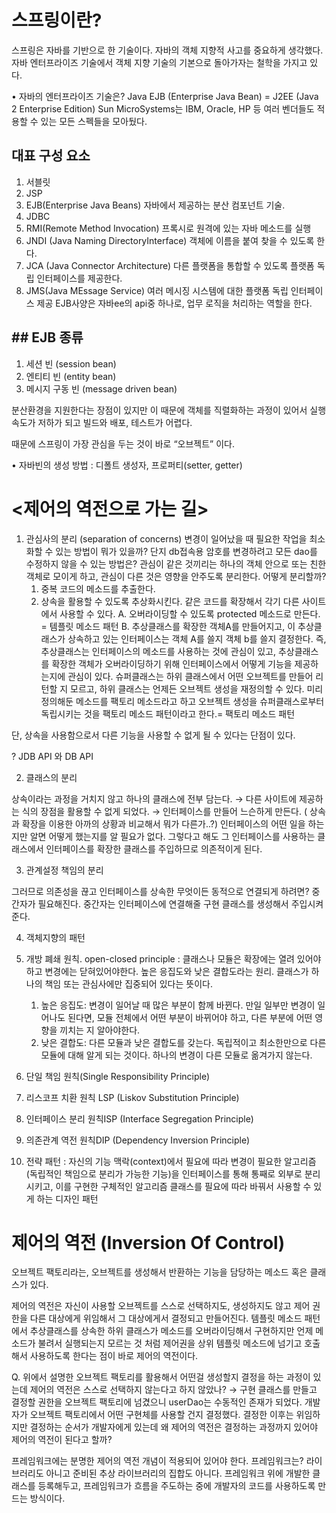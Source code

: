 # 스프링이란?

스프링은 자바를 기반으로 한 기술이다. 자바의 객체 지향적 사고를 중요하게 생각했다. 자바 엔터프라이즈 기술에서 객체 지향 기술의 기본으로 돌아가자는 철학을 가지고 있다.

• 자바의 엔터프라이즈 기술은?
Java EJB (Enterprise Java Bean) = J2EE (Java 2 Enterprise Edition)
Sun MicroSystems는 IBM, Oracle, HP 등 여러 벤더들도 적용할 수 있는 모든 스펙들을 모아뒀다.

## 대표 구성 요소

1. 서블릿
2. JSP
3. EJB(Enterprise Java Beans) 자바에서 제공하는 분산 컴포넌트 기술.
4. JDBC
5. RMI(Remote Method Invocation) 프록시로 원격에 있는 자바 메소드를 실행
6. JNDI (Java Naming DirectoryInterface) 객체에 이름을 붙여 찾을 수 있도록 한다.
7. JCA (Java Connector Architecture) 다른 플랫폼을 통합할 수 있도록 플랫폼 독립 인터페이스를 제공한다.
8. JMS(Java MEssage Service) 여러 메시징 시스템에 대한 플랫폼 독립 인터페이스 제공
EJB사양은 자바ee의 api중 하나로, 업무 로직을 처리하는 역할을 한다.

## ## EJB 종류

1. 세션 빈 (session bean)
2. 엔티티 빈 (entity bean)
3. 메시지 구동 빈 (message driven bean)

분산환경을 지원한다는 장점이 있지만 이 때문에 객체를 직렬화하는 과정이 있어서 실행 속도가 저하가 되고 빌드와 배포, 테스트가 어렵다.

때문에 스프링이 가장 관심을 두는 것이 바로 “오브젝트” 이다.

• 자바빈의 생성 방법 : 디폴트 생성자, 프로퍼티(setter, getter)

# <제어의 역전으로 가는 길>

1. 관심사의 분리 (separation of concerns)
변경이 일어났을 때 필요한 작업을 최소화할 수 있는 방법이 뭐가 있을까? 단지 db접속용 암호를 변경하려고 모든 dao를 수정하지 않을 수 있는 방법은?
관심이 같은 것끼리는 하나의 객체 안으로 또는 친한 객체로 모이게 하고, 관심이 다른 것은 영향을 안주도록 분리한다. 어떻게 분리할까?
    1. 중복 코드의 메소드를 추출한다.
    2. 상속을 활용할 수 있도록 추상화시킨다. 같은 코드를 확장해서 각기 다른 사이트에서 사용할 수 있다.
    A. 오버라이딩할 수 있도록 protected 메소드로 만든다. = 템플릿 메소드 패턴
    B. 추상클래스를 확장한 객체A를 만들어지고, 이 추상클래스가 상속하고 있는 인터페이스는 객체 A를 쓸지 객체 b를 쓸지 결정한다. 즉, 추상클래스는 인터페이스의 메소드를 사용하는 것에 관심이 있고, 추상클래스를 확장한 객체가 오버라이딩하기 위해 인터페이스에서 어떻게 기능을 제공하는지에 관심이 있다. 슈퍼클래스는 하위 클래스에서 어떤 오브젝트를 만들어 리턴할 지 모르고, 하위 클래스는 언제든 오브젝트 생성을 재정의할 수 있다. 미리 정의해둔 메소드를 팩토리 메소드라고 하고 오브젝트 생성을 슈퍼클래스로부터 독립시키는 것을 팩토리 메소드 패턴이라고 한다.= 팩토리 메소드 패턴

단, 상속을 사용함으로서 다른 기능을 사용할 수 없게 될 수 있다는 단점이 있다.

? JDB API 와 DB API

2. 클래스의 분리

상속이라는 과정을 거치지 않고 하나의 클래스에 전부 담는다. → 다른 사이트에 제공하는 식의 장점을 활용할 수 없게 되었다. → 인터페이스를 만들어 느슨하게 만든다. ( 상속과 확장을 이용한 아까의 상황과 비교해서 뭐가 다른가..?)  인터페이스의 어떤 일을 하는지만 알면 어떻게 했는지를 알 필요가 없다. 그렇다고 해도 그 인터페이스를 사용하는 클래스에서 인터페이스를 확장한 클래스를 주입하므로 의존적이게 된다.

3. 관계설정 책임의 분리

그러므로 의존성을 끊고 인터페이스를 상속한 무엇이든 동적으로 연결되게 하려면? 중간자가 필요해진다. 중간자는 인터페이스에 연결해줄 구현 클래스를 생성해서 주입시켜준다. 

4. 객체지향의 패턴

1. 개방 폐쇄 원칙. open-closed principle : 클래스나 모듈은 확장에는 열려 있어야 하고 변경에는 닫혀있어야한다. 높은 응집도와 낮은 결합도라는 원리. 클래스가 하나의 책임 또는 관심사에만 집중되어 있다는 뜻이다. 
    1. 높은 응집도: 변경이 일어날 때 많은 부분이 함께 바뀐다. 만일 일부만 변경이 일어나도 된다면, 모듈 전체에서 어떤 부분이 바뀌어야 하고, 다른 부분에 어떤 영향을 끼치는 지 알아야한다.
    2. 낮은 결합도: 다른 모듈과 낮은 결합도를 갖는다. 독립적이고 최소한만으로 다른 모듈에 대해 알게 되는 것이다. 하나의 변경이 다른 모듈로 옮겨가지 않는다. 
2. 단일 책임 원칙(Single Responsibility Principle) 
3. 리스코프 치환 원칙 LSP (Liskov Substitution Principle)
4. 인터페이스 분리 원칙ISP (Interface Segregation Principle)
5. 의존관계 역전 원칙DIP (Dependency Inversion Principle)

5. 전략 패턴 : 자신의 기능 맥락(context)에서 필요에 따라 변경이 필요한 알고리즘(독립적인 책임으로 분리가 가능한 기능)을 인터페이스를 통해 통째로 외부로 분리시키고, 이를 구현한 구체적인 알고리즘 클래스를 필요에 따라 바꿔서 사용할 수 있게 하는 디자인 패턴

# 제어의 역전 (Inversion Of Control)

오브젝트 팩토리라는, 오브젝트를 생성해서 반환하는 기능을 담당하는 메소드 혹은 클래스가 있다. 

제어의 역전은 자신이 사용할 오브젝트를 스스로 선택하지도, 생성하지도 않고 제어 권한을 다른 대상에게 위임해서 그 대상에게서 결정되고 만들어진다.  템플릿 메소드 패턴에서 추상클래스를 상속한 하위 클래스가 메소드를 오버라이딩해서 구현하지만 언제 메소드가 불려서 실행되는지 모르는 것 처럼 제어권을 상위 템플릿 메소드에 넘기고 호출해서 사용하도록 한다는 점이 바로 제어의 역전이다. 

Q. 위에서 설명한 오브젝트 팩토리를 활용해서 어떤걸 생성할지 결정을 하는 과정이 있는데 제어의 역전은 스스로 선택하지 않는다고 하지 않았나? → 구현 클래스를 만들고 결정할 권한을 오브젝트 팩토리에 넘겼으니 userDao는 수동적인 존재가 되었다. 개발자가 오브젝트 팩토리에서 어떤 구현체를 사용할 건지 결정했다. 결정한 이후는 위임하지만 결정하는 순서가 개발자에게 있는데 왜 제어의 역전은 결정하는 과정까지 있어야 제어의 역전이 된다고 할까?

프레임워크에는 분명한 제어의 역전 개념이 적용되어 있어야 한다. 프레임워크는? 라이브러리도 아니고 준비된 추상 라이브러리의 집합도 아니다. 프레임워크 위에 개발한 클래스를 등록해두고, 프레임워크가 흐름을 주도하는 중에 개발자의 코드를 사용하도록 만드는 방식이다.
